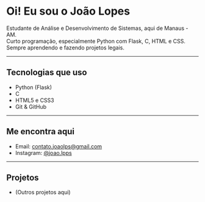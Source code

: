 # Oi! Eu sou o João Lopes

Estudante de Análise e Desenvolvimento de Sistemas, aqui de Manaus - AM.  
Curto programação, especialmente Python com Flask, C, HTML e CSS.  
Sempre aprendendo e fazendo projetos legais.

---

## Tecnologias que uso

- Python (Flask)  
- C  
- HTML5 e CSS3  
- Git & GitHub  

---

## Me encontra aqui

- Email: contato.joaolps@gmail.com  
- Instagram: [@joao.lpps](https://instagram.com/joao.lpps)  

---

## Projetos
- (Outros projetos aqui)

